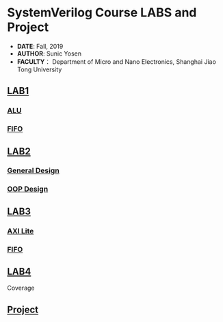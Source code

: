# SystemVerilog Course LABS and Project

- **DATE**: Fall, 2019
- **AUTHOR**: Sunic Yosen
- **FACULTY**： Department of Micro and Nano Electronics, Shanghai Jiao Tong University

## [LAB1](/lab1-stu)

### [ALU](/lab1-stu/alu)

### [FIFO](/lab1-stu/fifo)

## [LAB2](/lab2-stu) 

### [General Design](/lab2-stu)

### [OOP Design](/lab2-stu)

## [LAB3](/lab3-stu)

### [AXI Lite](/lab3-stu/axi_lite)

### [FIFO](/lab3-stu/fifo)

## [LAB4](/lab4-stu)

Coverage

## [Project](/project)


